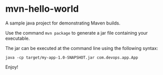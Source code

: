 mvn-hello-world
============
A sample java project for demonstrating Maven builds.

Use the command `mvn package` to generate a jar file containing your executable.

The jar can be executed at the command line using the following syntax:

`java -cp target/my-app-1.0-SNAPSHOT.jar com.devops.app.App`

Enjoy!

